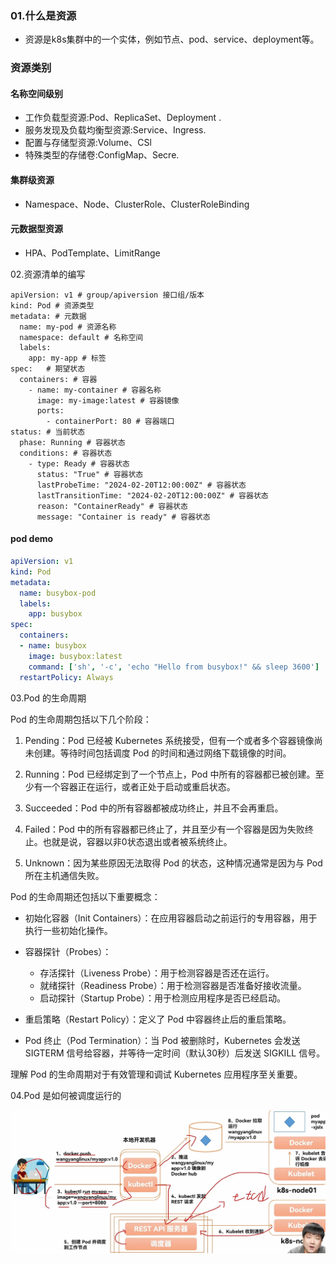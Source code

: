 ### 01.什么是资源
- 资源是k8s集群中的一个实体，例如节点、pod、service、deployment等。
### 资源类别
#### 名称空间级别
- 工作负载型资源:Pod、ReplicaSet、Deployment .
- 服务发现及负载均衡型资源:Service、Ingress.
- 配置与存储型资源:Volume、CSl
- 特殊类型的存储卷:ConfigMap、Secre.
#### 集群级资源
- Namespace、Node、ClusterRole、ClusterRoleBinding
#### 元数据型资源
- HPA、PodTemplate、LimitRange


02.资源清单的编写
```
apiVersion: v1 # group/apiversion 接口组/版本
kind: Pod # 资源类型
metadata: # 元数据
  name: my-pod # 资源名称
  namespace: default # 名称空间
  labels:
    app: my-app # 标签
spec:   # 期望状态
  containers: # 容器
    - name: my-container # 容器名称
      image: my-image:latest # 容器镜像
      ports:
        - containerPort: 80 # 容器端口
status: # 当前状态
  phase: Running # 容器状态
  conditions: # 容器状态
    - type: Ready # 容器状态
      status: "True" # 容器状态
      lastProbeTime: "2024-02-20T12:00:00Z" # 容器状态
      lastTransitionTime: "2024-02-20T12:00:00Z" # 容器状态
      reason: "ContainerReady" # 容器状态
      message: "Container is ready" # 容器状态
```
#### pod demo
```yaml
apiVersion: v1
kind: Pod
metadata:
  name: busybox-pod
  labels:
    app: busybox
spec:
  containers:
  - name: busybox
    image: busybox:latest
    command: ['sh', '-c', 'echo "Hello from busybox!" && sleep 3600']
  restartPolicy: Always
```



03.Pod 的生命周期

Pod 的生命周期包括以下几个阶段：

1. Pending：Pod 已经被 Kubernetes 系统接受，但有一个或者多个容器镜像尚未创建。等待时间包括调度 Pod 的时间和通过网络下载镜像的时间。

2. Running：Pod 已经绑定到了一个节点上，Pod 中所有的容器都已被创建。至少有一个容器正在运行，或者正处于启动或重启状态。

3. Succeeded：Pod 中的所有容器都被成功终止，并且不会再重启。

4. Failed：Pod 中的所有容器都已终止了，并且至少有一个容器是因为失败终止。也就是说，容器以非0状态退出或者被系统终止。

5. Unknown：因为某些原因无法取得 Pod 的状态，这种情况通常是因为与 Pod 所在主机通信失败。

Pod 的生命周期还包括以下重要概念：

- 初始化容器（Init Containers）：在应用容器启动之前运行的专用容器，用于执行一些初始化操作。

- 容器探针（Probes）：
  - 存活探针（Liveness Probe）：用于检测容器是否还在运行。
  - 就绪探针（Readiness Probe）：用于检测容器是否准备好接收流量。
  - 启动探针（Startup Probe）：用于检测应用程序是否已经启动。

- 重启策略（Restart Policy）：定义了 Pod 中容器终止后的重启策略。

- Pod 终止（Pod Termination）：当 Pod 被删除时，Kubernetes 会发送 SIGTERM 信号给容器，并等待一定时间（默认30秒）后发送 SIGKILL 信号。

理解 Pod 的生命周期对于有效管理和调试 Kubernetes 应用程序至关重要。

04.Pod 是如何被调度运行的

![alt text](image/pod.png)
